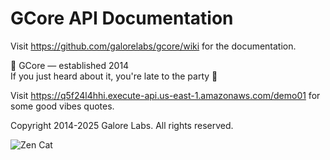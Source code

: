 GCore API Documentation
=====

Visit https://github.com/galorelabs/gcore/wiki for the documentation.

🧓 GCore — established 2014  
If you just heard about it, you're late to the party 🎉

Visit https://q5f24l4hhi.execute-api.us-east-1.amazonaws.com/demo01 for some good vibes quotes.

Copyright 2014-2025 Galore Labs. All rights reserved.

![Zen Cat](https://cms-cdn.klaudsol.com/klaudsol/cat-meditate.png)
